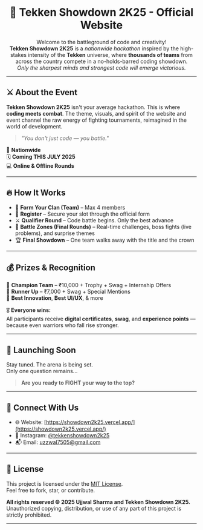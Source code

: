 
<h1 align="center">🥋 Tekken Showdown 2K25 - Official Website</h1>

<p align="center">
  Welcome to the battleground of code and creativity! <br />
  <strong>Tekken Showdown 2K25</strong> is a <em>nationwide hackathon</em> inspired by the high-stakes intensity of the <strong>Tekken</strong> universe, where <strong>thousands of teams</strong> from across the country compete in a no-holds-barred coding showdown.<br />
  <em>Only the sharpest minds and strongest code will emerge victorious.</em>
</p>

---

## ⚔️ About the Event

**Tekken Showdown 2K25** isn't your average hackathon. This is where **coding meets combat**. The theme, visuals, and spirit of the website and event channel the raw energy of fighting tournaments, reimagined in the world of development.

> _"You don't just code — you battle."_

📍 **Nationwide**  
🗓️ **Coming THIS JULY 2025**  
💻 **Online & Offline Rounds**

---

## 🔥 How It Works

- 👥 **Form Your Clan (Team)** – Max 4 members  
- 📝 **Register** – Secure your slot through the official form  
- ⚔️ **Qualifier Round** – Code battle begins. Only the best advance  
- 🧩 **Battle Zones (Final Rounds)** – Real-time challenges, boss fights (live problems), and surprise themes  
- 🏆 **Final Showdown** – One team walks away with the title and the crown

---

## 💰 Prizes & Recognition

🥇 **Champion Team** – ₹10,000 + Trophy + Swag + Internship Offers  
🥈 **Runner Up** – ₹7,000 + Swag + Special Mentions  
🥉 **Best Innovation**, **Best UI/UX**, & more

🎖️ **Everyone wins:**  
All participants receive **digital certificates**, **swag**, and **experience points** — because even warriors who fall rise stronger.

---

## 🚀 Launching Soon

Stay tuned. The arena is being set.  
Only one question remains...

> **Are you ready to FIGHT your way to the top?**

---

## 📲 Connect With Us

- 🌐 Website: [https://showdown2k25.vercel.app/](https://showdown2k25.vercel.app/)
- 📸 Instagram: [@tekkenshowdown2k25](https://www.instagram.com/tsd.2k25_hackathon?igsh=aXJ5bTBtZTRiZ2Vr&utm_source=qr)
- 📬 Email: [uzzwal7505@gmail.com](mailto:uzzwal7505@gmail.com)

---

## 📄 License

This project is licensed under the [MIT License](LICENSE).  
Feel free to fork, star, or contribute.

**All rights reserved © 2025 Ujjwal Sharma and Tekken Showdown 2K25.**  
Unauthorized copying, distribution, or use of any part of this project is strictly prohibited.

---
